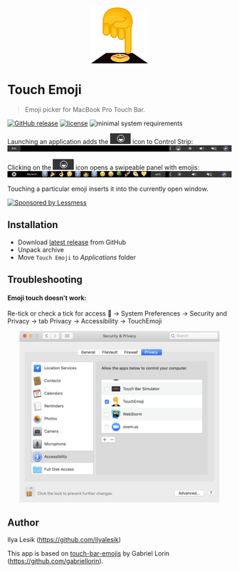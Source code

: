<p align="center"><img src="Emoji-256x256.png" width="128"></p>

# Touch Emoji

> Emoji picker for MacBook Pro Touch Bar.

[![GitHub release](https://img.shields.io/github/release/lm-a/touch-emoji.svg)](https://github.com/lm-a/touch-emoji/releases)
[![license](https://img.shields.io/github/license/lm-a/touch-emoji.svg)](https://github.com/lm-a/touch-emoji/blob/master/LICENSE) ![minimal system requirements](https://img.shields.io/badge/required-macOS%2010.12.2-blue.svg) 

Launching an application adds the <img src="control-strip-icon.png" height="24"> icon to Control Strip:
![Icon at control strip](touch-emoji-icon-screenshot.png)

Clicking on the <img src="control-strip-icon.png" height="24"> icon opens a swipeable panel with emojis:
![Recent emoji](touch-emoji-recent-screenshot.png)

Touching a particular emoji inserts it into the currently open window.

<a href="https://lessmess.agency/?utm_source=touch-emoji">
  <img src="https://lessmess.agency/badges/sponsored_by_lessmess.svg"
       alt="Sponsored by Lessmess" width="236" height="54">
</a>

## Installation
* Download [latest release](https://github.com/lm-a/touch-emoji/releases/download/v0.2.1/Touch-Emoji-v0.2.1.zip) from GitHub
* Unpack archive
* Move `Touch Emoji` to *Applications* folder

## Troubleshooting
#### Emoji touch doesn't work:

Re-tick or check a tick for access  → System Preferences → Security and Privacy → tab Privacy → Accessibility → TouchEmoji

<p align="center"><img width="450" alt="Accessibility window" src="accessiblity.png"></p>

## Author
Ilya Lesik (https://github.com/ilyalesik)

This app is based on [touch-bar-emojis](https://github.com/gabriellorin/touch-bar-emojis) by Gabriel Lorin (https://github.com/gabriellorin).
